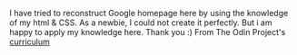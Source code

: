 I have tried to reconstruct Google homepage here by using the knowledge of my html & CSS. As a newbie, I could not create it perfectly. But i am happy to apply my knowledge here. Thank you :)
From The Odin Project's [curriculum](http://www.theodinproject.com/courses/web-development-101/lessons/html-css)
